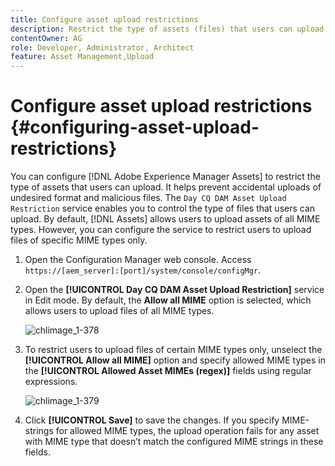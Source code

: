 ```yaml
---
title: Configure asset upload restrictions
description: Restrict the type of assets (files) that users can upload 
contentOwner: AG
role: Developer, Administrator, Architect
feature: Asset Management,Upload
---
```


# Configure asset upload restrictions {#configuring-asset-upload-restrictions}

You can configure [!DNL Adobe Experience Manager Assets] to restrict the type of assets that users can upload. It helps prevent accidental uploads of undesired format and malicious files. The `Day CQ DAM Asset Upload Restriction` service enables you to control the type of files that users can upload. By default, [!DNL Assets] allows users to upload assets of all MIME types. However, you can configure the service to restrict users to upload files of specific MIME types only.

1. Open the Configuration Manager web console. Access `https://[aem_server]:[port]/system/console/configMgr`.
1. Open the **[!UICONTROL Day CQ DAM Asset Upload Restriction]** service in Edit mode. By default, the **Allow all MIME** option is selected, which allows users to upload files of all MIME types.

   ![chlimage_1-378](assets/chlimage_1-378.png)

1. To restrict users to upload files of certain MIME types only, unselect the **[!UICONTROL Allow all MIME]** option and specify allowed MIME types in the **[!UICONTROL Allowed Asset MIMEs (regex)]** fields using regular expressions.

   ![chlimage_1-379](assets/chlimage_1-379.png)

1. Click **[!UICONTROL Save]** to save the changes. If you specify MIME-strings for allowed MIME types, the upload operation fails for any asset with MIME type that doesn’t match the configured MIME strings in these fields.

